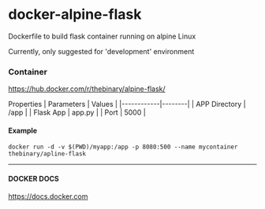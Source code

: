 # docker-alpine-flask

Dockerfile to build flask container running on alpine Linux

Currently, only suggested for 'development' environment

### Container
https://hub.docker.com/r/thebinary/alpine-flask/

Properties
| Parameters | Values |
|------------|--------|
| APP Directory | /app |
| Flask App | app.py |
| Port	    | 5000 |

#### Example
```
docker run -d -v $(PWD)/myapp:/app -p 8080:500 --name mycontainer thebinary/apline-flask
```


----
#### DOCKER DOCS
https://docs.docker.com



